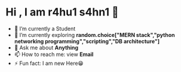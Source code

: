 # Hi , I am r4hu1 s4hn1 👋

- 🔭 I’m currently a Student
- 🌱 I’m currently exploring **random.choice["MERN stack","python networking programming","scripting","DB architecture"]**
- 💬 Ask me about **Anything**
- 📫 How to reach me: view **Email**
- ⚡ Fun fact: I am new Here😁

<!-- <div>
<p>
  <img width="400"
       align="left"
       alt="rahulsahni849's GitHub Stats" 
       src="https://github-readme-stats.vercel.app/api?username=rahulsahni849&show_icons=true&theme=radical&hide=stars&line_height=45" /> 
  
  <img alt="rahulsahni849's GitHub Stats" 
       align="left"
       src="https://github-readme-stats.vercel.app/api/top-langs/?username=rahulsahni849&count_private=true&line_height=52" />
</p>
  </div>
<br/>

<br clear="left"/>
<div id="badges">
  <a href="https://www.linkedin.com/in/rahulsahni849/">
    <img src="https://img.shields.io/badge/LinkedIn-blue?style=for-the-badge&logo=linkedin&logoColor=white" alt="LinkedIn Badge"/>
  </a>
  <a href="https://twitter.com/rahulsa29044669">
    <img src="https://img.shields.io/badge/Twitter-blue?style=for-the-badge&logo=twitter&logoColor=white" alt="Twitter Badge"/>
  </a>
</div> -->
